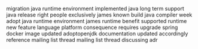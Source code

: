 migration java runtime environment implemented java long term support java release right people exclusively james known build java compiler week adopt java runtime environment james runtime benefit supported runtime new feature language platform consequence requires upgrade spring docker image updated adoptopenjdk documentation updated accordingly reference mailing list thread mailing list thread discussing adr
